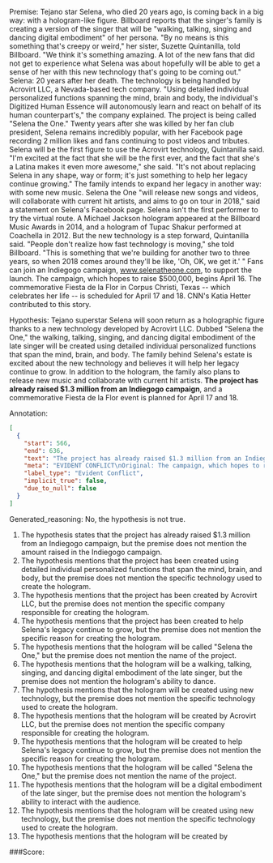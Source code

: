 
Premise:
Tejano star Selena, who died 20 years ago, is coming back in a big way: with a hologram-like figure. Billboard reports that the singer's family is creating a version of the singer that will be "walking, talking, singing and dancing digital embodiment" of her persona. "By no means is this something that's creepy or weird," her sister, Suzette Quintanilla, told Billboard. "We think it's something amazing. A lot of the new fans that did not get to experience what Selena was about hopefully will be able to get a sense of her with this new technology that's going to be coming out." Selena: 20 years after her death. The technology is being handled by Acrovirt LLC, a Nevada-based tech company. "Using detailed individual personalized functions spanning the mind, brain and body, the individual's Digitized Human Essence will autonomously learn and react on behalf of its human counterpart's," the company explained. The project is being called "Selena the One." Twenty years after she was killed by her fan club president, Selena remains incredibly popular, with her Facebook page recording 2 million likes and fans continuing to post videos and tributes. Selena will be the first figure to use the Acrovirt technology, Quintanilla said. "I'm excited at the fact that she will be the first ever, and the fact that she's a Latina makes it even more awesome," she said. "It's not about replacing Selena in any shape, way or form; it's just something to help her legacy continue growing." The family intends to expand her legacy in another way: with some new music. Selena the One "will release new songs and videos, will collaborate with current hit artists, and aims to go on tour in 2018," said a statement on Selena's Facebook page. Selena isn't the first performer to try the virtual route. A Michael Jackson hologram appeared at the Billboard Music Awards in 2014, and a hologram of Tupac Shakur performed at Coachella in 2012. But the new technology is a step forward, Quintanilla said. "People don't realize how fast technology is moving," she told Billboard. "This is something that we're building for another two to three years, so when 2018 comes around they'll be like, 'Oh, OK, we get it.' " Fans can join an Indiegogo campaign, www.selenatheone.com, to support the launch. The campaign, which hopes to raise $500,000, begins April 16. The commemorative Fiesta de la Flor in Corpus Christi, Texas -- which celebrates her life -- is scheduled for April 17 and 18. CNN's Katia Hetter contributed to this story.


Hypothesis:
Tejano superstar Selena will soon return as a holographic figure thanks to a new technology developed by Acrovirt LLC. Dubbed "Selena the One," the walking, talking, singing, and dancing digital embodiment of the late singer will be created using detailed individual personalized functions that span the mind, brain, and body. The family behind Selena's estate is excited about the new technology and believes it will help her legacy continue to grow. In addition to the hologram, the family also plans to release new music and collaborate with current hit artists. **The project has already raised $1.3 million from an Indiegogo campaign**, and a commemorative Fiesta de la Flor event is planned for April 17 and 18.

Annotation:
```json
[
  {
    "start": 566,
    "end": 636,
    "text": "The project has already raised $1.3 million from an Indiegogo campaign",
    "meta": "EVIDENT CONFLICT\nOriginal: The campaign, which hopes to raise $500,000\nGenerated: The project has already raised $1.3 million from an Indiegogo campaign",
    "label_type": "Evident Conflict",
    "implicit_true": false,
    "due_to_null": false
  }
]
```

Generated_reasoning:
No, the hypothesis is not true.

1. The hypothesis states that the project has already raised $1.3 million from an Indiegogo campaign, but the premise does not mention the amount raised in the Indiegogo campaign.
2. The hypothesis mentions that the project has been created using detailed individual personalized functions that span the mind, brain, and body, but the premise does not mention the specific technology used to create the hologram.
3. The hypothesis mentions that the project has been created by Acrovirt LLC, but the premise does not mention the specific company responsible for creating the hologram.
4. The hypothesis mentions that the project has been created to help Selena's legacy continue to grow, but the premise does not mention the specific reason for creating the hologram.
5. The hypothesis mentions that the hologram will be called "Selena the One," but the premise does not mention the name of the project.
6. The hypothesis mentions that the hologram will be a walking, talking, singing, and dancing digital embodiment of the late singer, but the premise does not mention the hologram's ability to dance.
7. The hypothesis mentions that the hologram will be created using new technology, but the premise does not mention the specific technology used to create the hologram.
8. The hypothesis mentions that the hologram will be created by Acrovirt LLC, but the premise does not mention the specific company responsible for creating the hologram.
9. The hypothesis mentions that the hologram will be created to help Selena's legacy continue to grow, but the premise does not mention the specific reason for creating the hologram.
10. The hypothesis mentions that the hologram will be called "Selena the One," but the premise does not mention the name of the project.
11. The hypothesis mentions that the hologram will be a digital embodiment of the late singer, but the premise does not mention the hologram's ability to interact with the audience.
12. The hypothesis mentions that the hologram will be created using new technology, but the premise does not mention the specific technology used to create the hologram.
13. The hypothesis mentions that the hologram will be created by

###Score:
